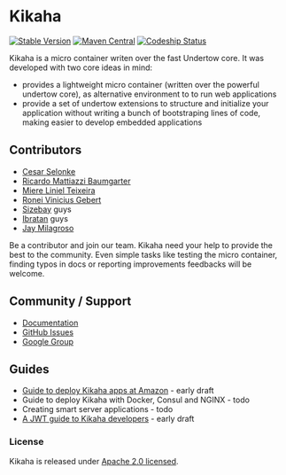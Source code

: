 # Kikaha
[![Stable Version](https://img.shields.io/badge/stable%20version-2.1.6.Final-green.svg?style=flat-square)](https://github.com/Skullabs/kikaha/releases)
[![Maven Central](https://maven-badges.herokuapp.com/maven-central/io.skullabs.kikaha/kikaha-parent/badge.svg?style=flat-square)](https://maven-badges.herokuapp.com/maven-central/io.skullabs.kikaha/kikaha-parent)
[![Codeship Status](https://circleci.com/gh/Skullabs/kikaha.png?circle-token=65585c046fe1119aa73977da5eeaf0150b82ac9c)](https://circleci.com/gh/Skullabs/kikaha/)


Kikaha is a micro container writen over the fast Undertow core. It was developed with two core ideas in mind:
- provides a lightweight micro container (written over the powerful undertow core), as alternative environment to to run web applications
- provide a set of undertow extensions to structure and initialize your application without writing a bunch of bootstraping lines of code, making easier to develop embedded applications

## Contributors
- [Cesar Selonke](https://github.com/selonke)
- [Ricardo Mattiazzi Baumgarter](https://github.com/ladraum)
- [Miere Liniel Teixeira](https://github.com/miere)
- [Ronei Vinicius Gebert](https://github.com/roneigebert)
- [Sizebay](https://github.com/Sizebay) guys
- [Ibratan](https://github.com/Ibratan) guys
- [Jay Milagroso](https://github.com/jmilagroso)

Be a contributor and join our team. Kikaha need your help to provide the best to the community. Even simple tasks like testing the micro container, finding typos in docs or reporting improvements feedbacks will be welcome.

## Community / Support
* [Documentation](http://kikaha.io/)
* [GitHub Issues](https://github.com/Skullabs/kikaha/issues)
* [Google Group](https://groups.google.com/forum/#!forum/kikaha)

## Guides
* [Guide to deploy Kikaha apps at Amazon](https://gist.github.com/miere/346c6f44f4544cacd018e7c55baca4ee) - early draft
* Guide to deploy Kikaha with Docker, Consul and NGINX - todo
* Creating smart server applications - todo
* [A JWT guide to Kikaha developers](https://github.com/Skullabs/kikaha-samples/tree/master/jwt) - early draft

### License
Kikaha is released under [Apache 2.0 licensed](http://www.apache.org/licenses/LICENSE-2.0.html).
